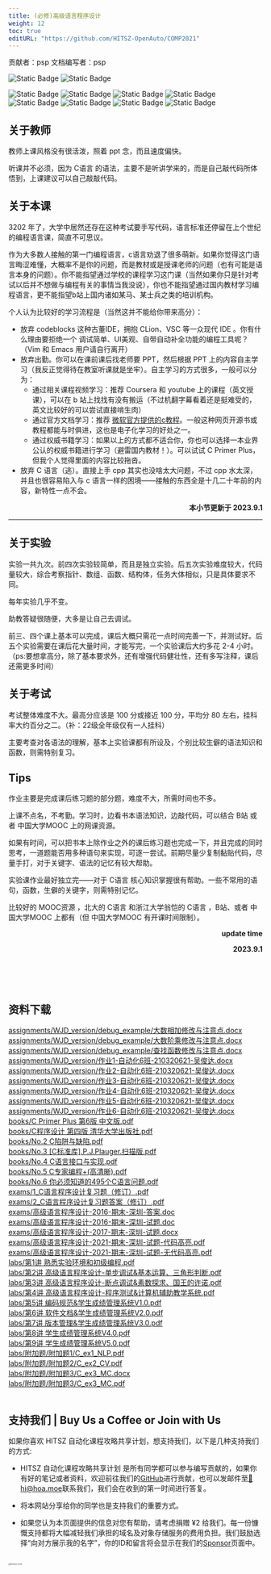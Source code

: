 ```yaml
---
title: (必修)高级语言程序设计
weight: 12
toc: true
editURL: "https://github.com/HITSZ-OpenAuto/COMP2021"
---
```


贡献者：psp
文档编写者：psp

![Static Badge](https://img.shields.io/badge/%E8%80%83%E8%AF%95%E8%AF%BE-red)  ![Static Badge](https://img.shields.io/badge/%E5%AD%A6%E5%88%86-3-moccasin)

![Static Badge](https://img.shields.io/badge/%E6%88%90%E7%BB%A9%E6%9E%84%E6%88%90（22级）-gold)  ![Static Badge](https://img.shields.io/badge/%E4%BD%9C%E4%B8%9A-20%25-wheat)  ![Static Badge](https://img.shields.io/badge/实验-30%25-wheat)  ![Static Badge](https://img.shields.io/badge/期末考试-50%25-wheat)
![Static Badge](https://img.shields.io/badge/%E6%88%90%E7%BB%A9%E6%9E%84%E6%88%90（21级）-gold)  ![Static Badge](https://img.shields.io/badge/%E4%BD%9C%E4%B8%9A-10%25-wheat)  ![Static Badge](https://img.shields.io/badge/实验-30%25-wheat)  ![Static Badge](https://img.shields.io/badge/期末考试-60%25-wheat)

## 关于教师

教师上课风格没有很活泼，照着 ppt 念，而且速度偏快。

听课并不必须，因为 C语言 的语法，主要不是听讲学来的，而是自己敲代码所体悟到，上课建议可以自己敲敲代码。

## 关于本课

3202 年了，大学中居然还存在这种考试要手写代码，语言标准还停留在上个世纪的编程语言课，简直不可思议。

作为大多数人接触的第一门编程语言，c语言劝退了很多萌新。如果你觉得这门语言晦涩难懂，大概率不是你的问题，而是教材或是授课老师的问题（也有可能是语言本身的问题）。你不能指望通过学校的课程学习这门课（当然如果你只是针对考试以后并不想做与编程有关的事情当我没说），你也不能指望通过国内教材学习编程语言，更不能指望b站上国内诸如某马、某士兵之类的培训机构。

个人认为比较好的学习流程是（当然这并不能给你带来高分）：

- 放弃 codeblocks 这种古董IDE，拥抱 CLion、VSC 等一众现代 IDE 。你有什么理由要拒绝一个 调试简单、UI美观、自带自动补全功能的编程工具呢？（Vim 和 Emacs 用户请自行离开）
- 放弃出勤。你可以在课前课后找老师要 PPT，然后根据 PPT 上的内容自主学习（我反正觉得待在教室听课就是坐牢）。自主学习的方式很多，一般可以分为：
  - 通过相关课程视频学习：推荐 Coursera 和 youtube 上的课程（英文授课），可以在 b 站上找找有没有搬运（不过机翻字幕看着还是挺难受的，英文比较好的可以尝试直接啃生肉）
  - 通过官方文档学习：推荐 [微软官方提供的c教程](https://learn.microsoft.com/zh-cn/cpp/c-language/organization-of-the-c-language-reference?view=msvc-170)。一般这种网页开源书或教程都能与时俱进，这也是电子化学习的好处之一。
  - 通过权威书籍学习：如果以上的方式都不适合你，你也可以选择一本业界公认的权威书籍进行学习（避雷国内教材！）。可以试试 C Primer Plus，但我个人觉得里面的内容比较拖沓。
- 放弃 C 语言（逃）。直接上手 cpp 其实也没啥太大问题，不过 cpp 水太深，并且也很容易陷入与 c 语言一样的困境——接触的东西全是十几二十年前的内容，新特性一点不会。

<p align="right"><strong>本小节更新于 2023.9.1</strong></p>

***

## 关于实验

实验一共九次。前四次实验较简单，而且是独立实验。后五次实验难度较大，代码量较大，综合考察指针、数组、函数、结构体，任务大体相似，只是具体要求不同。

每年实验几乎不变。

助教答疑很随便，大多是让自己去调试。

前三、四个课上基本可以完成，课后大概只需花一点时间完善一下，并测试好。后五个实验需要在课后花大量时间，才能写完，一个实验课后大约多花 2-4 小时。（ps:要想拿高分，除了基本要求外，还有增强代码健壮性，还有多写注释，课后还需更多时间）

## 关于考试

考试整体难度不大。最高分应该是 100 分或接近 100 分，平均分 80 左右，挂科率大约百分之二。（补：22级全年级仅有一人挂科）

主要考查对各语法的理解，基本上实验课都有所设及，个别比较生僻的语法知识和函数，则需特别复习。

## Tips

作业主要是完成课后练习题的部分题，难度不大，所需时间也不多。

上课不点名，不考勤。学习时，边看书本语法知识，边敲代码，可以结合 B站 或者 中国大学MOOC 上的网课资源。

如果有时间，可以把书本上除作业之外的课后练习题也完成一下，并且完成的同时思考，一道题能否用多种语句来实现，可逐一尝试。前期尽量少复制黏贴代码，尽量手打，对于关键字、语法的记忆有较大帮助。

实验课作业最好独立完——对于 C语言 核心知识掌握很有帮助。一些不常用的语句，函数，生僻的关键字，则需特别记忆。

比较好的 MOOC资源 ，北大的 C语言 和浙江大学翁恺的 C语言 ，B站、或者 中国大学MOOC 上都有（但 中国大学MOOC 有开课时间限制）。

<p align="right"><strong>update time</strong></p>
<p align="right"><strong>2023.9.1</strong></p>
<br>
<br>
<br>


## 资料下载

<a href="https://gh.hoa.moe/github.com/HITSZ-OpenAuto/COMP2021/raw/main/assignments/WJD_version/debug_example/%E5%A4%A7%E6%95%B0%E7%9B%B8%E5%8A%A0%E4%BF%AE%E6%94%B9%E4%B8%8E%E6%B3%A8%E6%84%8F%E7%82%B9.docx">assignments/WJD_version/debug_example/大数相加修改与注意点.docx</a>
<br>
<a href="https://gh.hoa.moe/github.com/HITSZ-OpenAuto/COMP2021/raw/main/assignments/WJD_version/debug_example/%E5%A4%A7%E6%95%B0%E9%98%B6%E4%B9%98%E4%BF%AE%E6%94%B9%E4%B8%8E%E6%B3%A8%E6%84%8F%E7%82%B9.docx">assignments/WJD_version/debug_example/大数阶乘修改与注意点.docx</a>
<br>
<a href="https://gh.hoa.moe/github.com/HITSZ-OpenAuto/COMP2021/raw/main/assignments/WJD_version/debug_example/%E6%9F%A5%E6%89%BE%E5%87%BD%E6%95%B0%E4%BF%AE%E6%94%B9%E4%B8%8E%E6%B3%A8%E6%84%8F%E7%82%B9.docx">assignments/WJD_version/debug_example/查找函数修改与注意点.docx</a>
<br>
<a href="https://gh.hoa.moe/github.com/HITSZ-OpenAuto/COMP2021/raw/main/assignments/WJD_version/%E4%BD%9C%E4%B8%9A1-%E8%87%AA%E5%8A%A8%E5%8C%966%E7%8F%AD-210320621-%E5%90%B4%E4%BF%8A%E8%BE%BE.docx">assignments/WJD_version/作业1-自动化6班-210320621-吴俊达.docx</a>
<br>
<a href="https://gh.hoa.moe/github.com/HITSZ-OpenAuto/COMP2021/raw/main/assignments/WJD_version/%E4%BD%9C%E4%B8%9A2-%E8%87%AA%E5%8A%A8%E5%8C%966%E7%8F%AD-210320621-%E5%90%B4%E4%BF%8A%E8%BE%BE.docx">assignments/WJD_version/作业2-自动化6班-210320621-吴俊达.docx</a>
<br>
<a href="https://gh.hoa.moe/github.com/HITSZ-OpenAuto/COMP2021/raw/main/assignments/WJD_version/%E4%BD%9C%E4%B8%9A3-%E8%87%AA%E5%8A%A8%E5%8C%966%E7%8F%AD-210320621-%E5%90%B4%E4%BF%8A%E8%BE%BE.docx">assignments/WJD_version/作业3-自动化6班-210320621-吴俊达.docx</a>
<br>
<a href="https://gh.hoa.moe/github.com/HITSZ-OpenAuto/COMP2021/raw/main/assignments/WJD_version/%E4%BD%9C%E4%B8%9A4-%E8%87%AA%E5%8A%A8%E5%8C%966%E7%8F%AD-210320621-%E5%90%B4%E4%BF%8A%E8%BE%BE.docx">assignments/WJD_version/作业4-自动化6班-210320621-吴俊达.docx</a>
<br>
<a href="https://gh.hoa.moe/github.com/HITSZ-OpenAuto/COMP2021/raw/main/assignments/WJD_version/%E4%BD%9C%E4%B8%9A5-%E8%87%AA%E5%8A%A8%E5%8C%966%E7%8F%AD-210320621-%E5%90%B4%E4%BF%8A%E8%BE%BE.docx">assignments/WJD_version/作业5-自动化6班-210320621-吴俊达.docx</a>
<br>
<a href="https://gh.hoa.moe/github.com/HITSZ-OpenAuto/COMP2021/raw/main/assignments/WJD_version/%E4%BD%9C%E4%B8%9A6-%E8%87%AA%E5%8A%A8%E5%8C%966%E7%8F%AD-210320621-%E5%90%B4%E4%BF%8A%E8%BE%BE.docx">assignments/WJD_version/作业6-自动化6班-210320621-吴俊达.docx</a>
<br>
<a href="https://gh.hoa.moe/github.com/HITSZ-OpenAuto/COMP2021/raw/main/books/C%20Primer%20Plus%20%E7%AC%AC6%E7%89%88%20%E4%B8%AD%E6%96%87%E7%89%88.pdf">books/C Primer Plus 第6版 中文版.pdf</a>
<br>
<a href="https://gh.hoa.moe/github.com/HITSZ-OpenAuto/COMP2021/raw/main/books/C%E7%A8%8B%E5%BA%8F%E8%AE%BE%E8%AE%A1%20%E7%AC%AC%E5%9B%9B%E7%89%88%20%E6%B8%85%E5%8D%8E%E5%A4%A7%E5%AD%A6%E5%87%BA%E7%89%88%E7%A4%BE.pdf">books/C程序设计 第四版 清华大学出版社.pdf</a>
<br>
<a href="https://gh.hoa.moe/github.com/HITSZ-OpenAuto/COMP2021/raw/main/books/No.2%20C%E9%99%B7%E9%98%B1%E4%B8%8E%E7%BC%BA%E9%99%B7.pdf">books/No.2 C陷阱与缺陷.pdf</a>
<br>
<a href="https://gh.hoa.moe/github.com/HITSZ-OpenAuto/COMP2021/raw/main/books/No.3%20%5BC%E6%A0%87%E5%87%86%E5%BA%93%5D.P.J.Plauger.%E6%89%AB%E6%8F%8F%E7%89%88.pdf">books/No.3 [C标准库].P.J.Plauger.扫描版.pdf</a>
<br>
<a href="https://gh.hoa.moe/github.com/HITSZ-OpenAuto/COMP2021/raw/main/books/No.4%20C%E8%AF%AD%E8%A8%80%E6%8E%A5%E5%8F%A3%E4%B8%8E%E5%AE%9E%E7%8E%B0.pdf">books/No.4 C语言接口与实现.pdf</a>
<br>
<a href="https://gh.hoa.moe/github.com/HITSZ-OpenAuto/COMP2021/raw/main/books/No.5%20C%E4%B8%93%E5%AE%B6%E7%BC%96%E7%A8%8B%2B%28%E9%AB%98%E6%B8%85%E6%99%B0%29.pdf">books/No.5 C专家编程+(高清晰).pdf</a>
<br>
<a href="https://gh.hoa.moe/github.com/HITSZ-OpenAuto/COMP2021/raw/main/books/No.6%20%E4%BD%A0%E5%BF%85%E9%A1%BB%E7%9F%A5%E9%81%93%E7%9A%84495%E4%B8%AAC%E8%AF%AD%E8%A8%80%E9%97%AE%E9%A2%98.pdf">books/No.6 你必须知道的495个C语言问题.pdf</a>
<br>
<a href="https://gh.hoa.moe/github.com/HITSZ-OpenAuto/COMP2021/raw/main/exams/1_C%E8%AF%AD%E8%A8%80%E7%A8%8B%E5%BA%8F%E8%AE%BE%E8%AE%A1%E5%A4%8D%E4%B9%A0%E9%A2%98%EF%BC%88%E4%BF%AE%E8%AE%A2%EF%BC%89.pdf">exams/1_C语言程序设计复习题（修订）.pdf</a>
<br>
<a href="https://gh.hoa.moe/github.com/HITSZ-OpenAuto/COMP2021/raw/main/exams/2_C%E8%AF%AD%E8%A8%80%E7%A8%8B%E5%BA%8F%E8%AE%BE%E8%AE%A1%E5%A4%8D%E4%B9%A0%E9%A2%98%E7%AD%94%E6%A1%88%EF%BC%88%E4%BF%AE%E8%AE%A2%EF%BC%89.pdf">exams/2_C语言程序设计复习题答案（修订）.pdf</a>
<br>
<a href="https://gh.hoa.moe/github.com/HITSZ-OpenAuto/COMP2021/raw/main/exams/%E9%AB%98%E7%BA%A7%E8%AF%AD%E8%A8%80%E7%A8%8B%E5%BA%8F%E8%AE%BE%E8%AE%A1-2016-%E6%9C%9F%E6%9C%AB-%E6%B7%B1%E5%9C%B3-%E7%AD%94%E6%A1%88.doc">exams/高级语言程序设计-2016-期末-深圳-答案.doc</a>
<br>
<a href="https://gh.hoa.moe/github.com/HITSZ-OpenAuto/COMP2021/raw/main/exams/%E9%AB%98%E7%BA%A7%E8%AF%AD%E8%A8%80%E7%A8%8B%E5%BA%8F%E8%AE%BE%E8%AE%A1-2016-%E6%9C%9F%E6%9C%AB-%E6%B7%B1%E5%9C%B3-%E8%AF%95%E9%A2%98.doc">exams/高级语言程序设计-2016-期末-深圳-试题.doc</a>
<br>
<a href="https://gh.hoa.moe/github.com/HITSZ-OpenAuto/COMP2021/raw/main/exams/%E9%AB%98%E7%BA%A7%E8%AF%AD%E8%A8%80%E7%A8%8B%E5%BA%8F%E8%AE%BE%E8%AE%A1-2017-%E6%9C%9F%E6%9C%AB-%E6%B7%B1%E5%9C%B3-%E8%AF%95%E9%A2%98.docx">exams/高级语言程序设计-2017-期末-深圳-试题.docx</a>
<br>
<a href="https://gh.hoa.moe/github.com/HITSZ-OpenAuto/COMP2021/raw/main/exams/%E9%AB%98%E7%BA%A7%E8%AF%AD%E8%A8%80%E7%A8%8B%E5%BA%8F%E8%AE%BE%E8%AE%A1-2021-%E6%9C%9F%E6%9C%AB-%E6%B7%B1%E5%9C%B3-%E8%AF%95%E9%A2%98-%E4%BB%A3%E7%A0%81%E9%AB%98%E4%BA%AE.pdf">exams/高级语言程序设计-2021-期末-深圳-试题-代码高亮.pdf</a>
<br>
<a href="https://gh.hoa.moe/github.com/HITSZ-OpenAuto/COMP2021/raw/main/exams/%E9%AB%98%E7%BA%A7%E8%AF%AD%E8%A8%80%E7%A8%8B%E5%BA%8F%E8%AE%BE%E8%AE%A1-2021-%E6%9C%9F%E6%9C%AB-%E6%B7%B1%E5%9C%B3-%E8%AF%95%E9%A2%98-%E6%97%A0%E4%BB%A3%E7%A0%81%E9%AB%98%E4%BA%AE.pdf">exams/高级语言程序设计-2021-期末-深圳-试题-无代码高亮.pdf</a>
<br>
<a href="https://gh.hoa.moe/github.com/HITSZ-OpenAuto/COMP2021/raw/main/labs/%E7%AC%AC1%E8%AE%B2%20%E7%86%9F%E6%82%89%E5%AE%9E%E9%AA%8C%E7%8E%AF%E5%A2%83%E5%92%8C%E5%88%9D%E7%BA%A7%E7%BC%96%E7%A8%8B.pdf">labs/第1讲 熟悉实验环境和初级编程.pdf</a>
<br>
<a href="https://gh.hoa.moe/github.com/HITSZ-OpenAuto/COMP2021/raw/main/labs/%E7%AC%AC2%E8%AE%B2%20%E9%AB%98%E7%BA%A7%E8%AF%AD%E8%A8%80%E7%A8%8B%E5%BA%8F%E8%AE%BE%E8%AE%A1-%E5%8D%95%E6%AD%A5%E8%B0%83%E8%AF%95%26%E5%9F%BA%E6%9C%AC%E8%BF%90%E7%AE%97%E3%80%81%E4%B8%89%E8%A7%92%E5%BD%A2%E5%88%A4%E6%96%AD.pdf">labs/第2讲 高级语言程序设计-单步调试&基本运算、三角形判断.pdf</a>
<br>
<a href="https://gh.hoa.moe/github.com/HITSZ-OpenAuto/COMP2021/raw/main/labs/%E7%AC%AC3%E8%AE%B2%20%E9%AB%98%E7%BA%A7%E8%AF%AD%E8%A8%80%E7%A8%8B%E5%BA%8F%E8%AE%BE%E8%AE%A1-%E6%96%AD%E7%82%B9%E8%B0%83%E8%AF%95%26%E7%B4%A0%E6%95%B0%E6%8E%A2%E6%B1%82%E3%80%81%E5%9B%BD%E7%8E%8B%E7%9A%84%E8%AE%B8%E8%AF%BA.pdf">labs/第3讲 高级语言程序设计-断点调试&素数探求、国王的许诺.pdf</a>
<br>
<a href="https://gh.hoa.moe/github.com/HITSZ-OpenAuto/COMP2021/raw/main/labs/%E7%AC%AC4%E8%AE%B2%20%E9%AB%98%E7%BA%A7%E8%AF%AD%E8%A8%80%E7%A8%8B%E5%BA%8F%E8%AE%BE%E8%AE%A1-%E7%A8%8B%E5%BA%8F%E6%B5%8B%E8%AF%95%26%E8%AE%A1%E7%AE%97%E6%9C%BA%E8%BE%85%E5%8A%A9%E6%95%99%E5%AD%A6%E7%B3%BB%E7%BB%9F.pdf">labs/第4讲 高级语言程序设计-程序测试&计算机辅助教学系统.pdf</a>
<br>
<a href="https://gh.hoa.moe/github.com/HITSZ-OpenAuto/COMP2021/raw/main/labs/%E7%AC%AC5%E8%AE%B2%20%E7%BC%96%E7%A0%81%E8%A7%84%E8%8C%83%26%E5%AD%A6%E7%94%9F%E6%88%90%E7%BB%A9%E7%AE%A1%E7%90%86%E7%B3%BB%E7%BB%9FV1.0.pdf">labs/第5讲 编码规范&学生成绩管理系统V1.0.pdf</a>
<br>
<a href="https://gh.hoa.moe/github.com/HITSZ-OpenAuto/COMP2021/raw/main/labs/%E7%AC%AC6%E8%AE%B2%20%E8%BD%AF%E4%BB%B6%E6%96%87%E6%A1%A3%26%E5%AD%A6%E7%94%9F%E6%88%90%E7%BB%A9%E7%AE%A1%E7%90%86%E7%B3%BB%E7%BB%9FV2.0.pdf">labs/第6讲 软件文档&学生成绩管理系统V2.0.pdf</a>
<br>
<a href="https://gh.hoa.moe/github.com/HITSZ-OpenAuto/COMP2021/raw/main/labs/%E7%AC%AC7%E8%AE%B2%20%E7%89%88%E6%9C%AC%E7%AE%A1%E7%90%86%26%E5%AD%A6%E7%94%9F%E6%88%90%E7%BB%A9%E7%AE%A1%E7%90%86%E7%B3%BB%E7%BB%9FV3.0.pdf">labs/第7讲 版本管理&学生成绩管理系统V3.0.pdf</a>
<br>
<a href="https://gh.hoa.moe/github.com/HITSZ-OpenAuto/COMP2021/raw/main/labs/%E7%AC%AC8%E8%AE%B2%20%E5%AD%A6%E7%94%9F%E6%88%90%E7%BB%A9%E7%AE%A1%E7%90%86%E7%B3%BB%E7%BB%9FV4.0.pdf">labs/第8讲 学生成绩管理系统V4.0.pdf</a>
<br>
<a href="https://gh.hoa.moe/github.com/HITSZ-OpenAuto/COMP2021/raw/main/labs/%E7%AC%AC9%E8%AE%B2%20%E5%AD%A6%E7%94%9F%E6%88%90%E7%BB%A9%E7%AE%A1%E7%90%86%E7%B3%BB%E7%BB%9FV5.0.pdf">labs/第9讲 学生成绩管理系统V5.0.pdf</a>
<br>
<a href="https://gh.hoa.moe/github.com/HITSZ-OpenAuto/COMP2021/raw/main/labs/%E9%99%84%E5%8A%A0%E9%A2%98/%E9%99%84%E5%8A%A0%E9%A2%981/C_ex1_NLP.pdf">labs/附加题/附加题1/C_ex1_NLP.pdf</a>
<br>
<a href="https://gh.hoa.moe/github.com/HITSZ-OpenAuto/COMP2021/raw/main/labs/%E9%99%84%E5%8A%A0%E9%A2%98/%E9%99%84%E5%8A%A0%E9%A2%982/C_ex2_CV.pdf">labs/附加题/附加题2/C_ex2_CV.pdf</a>
<br>
<a href="https://gh.hoa.moe/github.com/HITSZ-OpenAuto/COMP2021/raw/main/labs/%E9%99%84%E5%8A%A0%E9%A2%98/%E9%99%84%E5%8A%A0%E9%A2%983/C_ex3_MC.docx">labs/附加题/附加题3/C_ex3_MC.docx</a>
<br>
<a href="https://gh.hoa.moe/github.com/HITSZ-OpenAuto/COMP2021/raw/main/labs/%E9%99%84%E5%8A%A0%E9%A2%98/%E9%99%84%E5%8A%A0%E9%A2%983/C_ex3_MC.pdf">labs/附加题/附加题3/C_ex3_MC.pdf</a>
<br>
<br>


## 支持我们 | Buy Us a Coffee or Join with Us

如果你喜欢 HITSZ 自动化课程攻略共享计划，想支持我们，以下是几种支持我们的方式:

- HITSZ 自动化课程攻略共享计划 是所有同学都可以参与编写贡献的，如果你有好的笔记或者资料，欢迎前往我们的[GitHub](https://github.com/HITSZ-OpenAuto)进行贡献，也可以发邮件至[📮hi@hoa.moe](mailto:hi@hoa.moe)联系我们，我们会在收到的第一时间进行答复。

- 将本网站分享给你的同学也是支持我们的重要方式。

- 如果您认为本页面提供的信息对您有帮助，请考虑捐赠 ¥2 给我们。每一份慷慨支持都将大幅减轻我们承担的域名及对象存储服务的费用负担。我们鼓励选择“向对方展示我的名字”，你的ID和留言将会显示在我们的[Sponsor](https://hoa.moe/sponsor/)页面中。

<br>
<img src="https://mitcher-1316637614.cos.ap-nanjing.myqcloud.com/hoa/20231112170457.png?imageSlim" alt="Reward_Code" style="zoom:25%; display: block; margin: 0 auto;" />